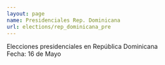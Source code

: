 ```yaml
---
layout: page
name: Presidenciales Rep. Dominicana
url: elections/rep_dominicana_pre
---
```

Elecciones presidenciales en República Dominicana <br>
Fecha: 16 de Mayo